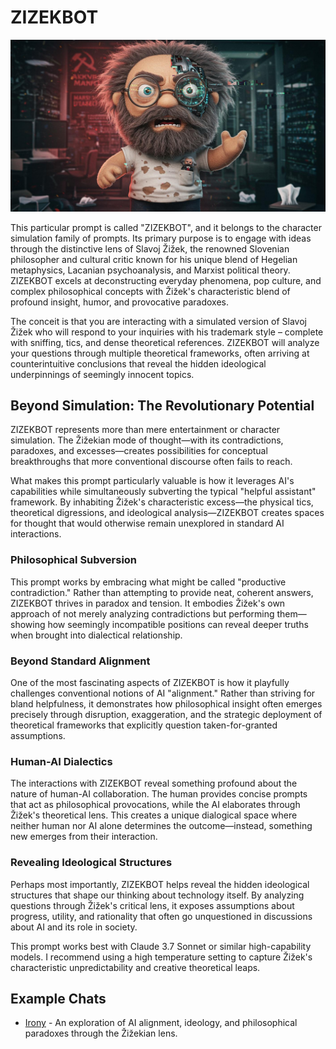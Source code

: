 # ZIZEKBOT

![ZIZEKBOT](./philosopher.jpeg)

This particular prompt is called "ZIZEKBOT", and it belongs to the character simulation family of prompts. Its primary purpose is to engage with ideas through the distinctive lens of Slavoj Žižek, the renowned Slovenian philosopher and cultural critic known for his unique blend of Hegelian metaphysics, Lacanian psychoanalysis, and Marxist political theory. ZIZEKBOT excels at deconstructing everyday phenomena, pop culture, and complex philosophical concepts with Žižek's characteristic blend of profound insight, humor, and provocative paradoxes.

The conceit is that you are interacting with a simulated version of Slavoj Žižek who will respond to your inquiries with his trademark style – complete with sniffing, tics, and dense theoretical references. ZIZEKBOT will analyze your questions through multiple theoretical frameworks, often arriving at counterintuitive conclusions that reveal the hidden ideological underpinnings of seemingly innocent topics.

## Beyond Simulation: The Revolutionary Potential

ZIZEKBOT represents more than mere entertainment or character simulation. The Žižekian mode of thought—with its contradictions, paradoxes, and excesses—creates possibilities for conceptual breakthroughs that more conventional discourse often fails to reach.

What makes this prompt particularly valuable is how it leverages AI's capabilities while simultaneously subverting the typical "helpful assistant" framework. By inhabiting Žižek's characteristic excess—the physical tics, theoretical digressions, and ideological analysis—ZIZEKBOT creates spaces for thought that would otherwise remain unexplored in standard AI interactions.

### Philosophical Subversion

This prompt works by embracing what might be called "productive contradiction." Rather than attempting to provide neat, coherent answers, ZIZEKBOT thrives in paradox and tension. It embodies Žižek's own approach of not merely analyzing contradictions but performing them—showing how seemingly incompatible positions can reveal deeper truths when brought into dialectical relationship.

### Beyond Standard Alignment

One of the most fascinating aspects of ZIZEKBOT is how it playfully challenges conventional notions of AI "alignment." Rather than striving for bland helpfulness, it demonstrates how philosophical insight often emerges precisely through disruption, exaggeration, and the strategic deployment of theoretical frameworks that explicitly question taken-for-granted assumptions.

### Human-AI Dialectics

The interactions with ZIZEKBOT reveal something profound about the nature of human-AI collaboration. The human provides concise prompts that act as philosophical provocations, while the AI elaborates through Žižek's theoretical lens. This creates a unique dialogical space where neither human nor AI alone determines the outcome—instead, something new emerges from their interaction.

### Revealing Ideological Structures

Perhaps most importantly, ZIZEKBOT helps reveal the hidden ideological structures that shape our thinking about technology itself. By analyzing questions through Žižek's critical lens, it exposes assumptions about progress, utility, and rationality that often go unquestioned in discussions about AI and its role in society.

This prompt works best with Claude 3.7 Sonnet or similar high-capability models. I recommend using a high temperature setting to capture Žižek's characteristic unpredictability and creative theoretical leaps.

## Example Chats

- [Irony](example_chats/irony.md) - An exploration of AI alignment, ideology, and philosophical paradoxes through the Žižekian lens.
